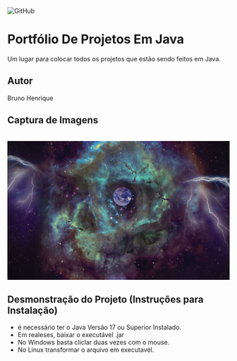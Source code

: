 ![GitHub](https://img.shields.io/github/license/BrunoHenrique22/portfolio-java?style=social)


# Portfólio De Projetos Em Java
Um lugar para colocar todos os projetos que estão sendo feitos em Java.

## Autor
Bruno Henrique

## Captura de Imagens
![]()
![tela](https://github.com/BrunoHenrique22/portfolio-java/blob/main/imagem/wallpaperflare.com_wallpaper%20(1).jpg)

## Desmonstração do Projeto  (Instruções para Instalação)
- é necessário ter o Java Versão 17 ou Superior Instalado.
- Em realeses, baixar o executável .jar 
- No Windows basta cliclar duas vezes com o mouse.
- No Linux transformar o arquivo em executavél. 
